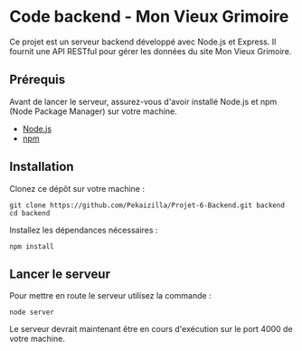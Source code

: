 # Code backend - Mon Vieux Grimoire
Ce projet est un serveur backend développé avec Node.js et Express. Il fournit une API RESTful pour gérer les données du site Mon Vieux Grimoire.

## Prérequis
Avant de lancer le serveur, assurez-vous d'avoir installé Node.js et npm (Node Package Manager) sur votre machine.
- [Node.js](https://nodejs.org/en/)
- [npm](https://www.npmjs.com/)

## Installation
Clonez ce dépôt sur votre machine :
```
git clone https://github.com/Pekaizilla/Projet-6-Backend.git backend
cd backend
```
Installez les dépendances nécessaires :
```
npm install
```
## Lancer le serveur
Pour mettre en route le serveur utilisez la commande :
```
node server
```
Le serveur devrait maintenant être en cours d'exécution sur le port 4000 de votre machine. 